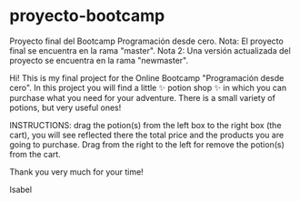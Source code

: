 # proyecto-bootcamp
Proyecto final del Bootcamp Programación desde cero.
Nota: El proyecto final se encuentra en la rama "master".
Nota 2: Una versión actualizada del proyecto se encuentra en la rama "newmaster".

Hi! This is my final project for the Online Bootcamp "Programación desde cero".
In this project you will find a little ✨ potion shop ✨ in which you can purchase what you need for your adventure. There is a small variety of potions, but very useful ones!

INSTRUCTIONS: drag the potion(s) from the left box to the right box (the cart), you will see reflected there the total price and the products you are going to purchase. Drag from the right to the left for remove the potion(s) from the cart.

Thank you very much for your time!

Isabel
